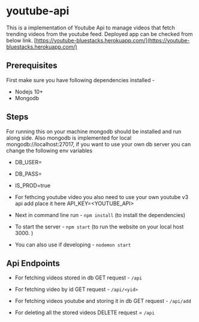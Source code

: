 # youtube-api
This is a implementation of Youtube Api to manage videos that fetch trending videos from the youtube feed.
Deployed app can be checked from below link.
[https://youtube-bluestacks.herokuapp.com/](https://youtube-bluestacks.herokuapp.com/)

## Prerequisites

First make sure you have following dependencies installed -
* Nodejs 10+
* Mongodb

## Steps
For running this on your machine mongodb should be installed and run along side.
Also mongodb is implemented for local mongodb://localhost:27017, if you want to use your own db server you can change
the following env variables 

* DB_USER=<USERNAME>
* DB_PASS=<DBPASSWORD>
* IS_PROD=true

* For fethcing youtube video you also need to use your own youtube v3 api add place it here
API_KEY=<YOUTUBE_API>


* Next in command line run - ```npm install```
(to install the dependencies)

* To start the server - ```npm start```
(to run the website on your local host 3000. )

* You can also use if developing - ```nodemon start```

## Api Endpoints

* For fetching videos stored in db GET request - ```/api```

* For fetching video by id  GET request - ```/api/<yid>```

* For fetching videos youtube and storing it in db GET request - ```/api/add```

* For deleting all the stored videos DELETE request = ```/api```
